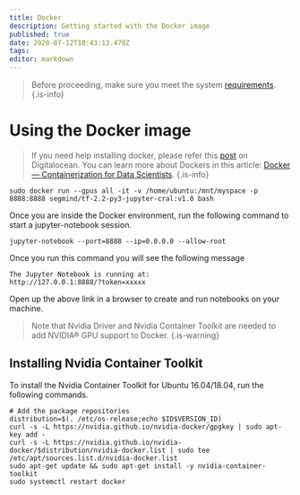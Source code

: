 ```yaml
---
title: Docker
description: Getting started with the Docker image
published: true
date: 2020-07-12T10:43:13.470Z
tags: 
editor: markdown
---
```


> Before proceeding, make sure you meet the system [requirements](/test).
{.is-info}
# Using the Docker image

> If you need help installing docker, please refer this [post](https://www.digitalocean.com/community/tutorials/how-to-install-and-use-docker-on-ubuntu-18-04) on Digitalocean. You can learn more about Dockers in this article: [Docker — Containerization for Data Scientists](https://medium.com/towards-artificial-intelligence/docker-container-and-data-scientist-bae208ce8268).
{.is-info}

```
sudo docker run --gpus all -it -v /home/ubuntu:/mnt/myspace -p 8888:8888 segmind/tf-2.2-py3-jupyter-cral:v1.0 bash
```
Once you are inside the Docker environment, run the following command to start a jupyter-notebook session.
```
jupyter-notebook --port=8888 --ip=0.0.0.0 --allow-root
```
Once you run this command you will see the following message
```
The Jupyter Notebook is running at:
http://127.0.0.1:8888/?token=xxxxx
```
Open up the above link in a browser to create and run notebooks on your machine.

> Note that Nvidia Driver and Nvidia Container Toolkit are needed to add NVIDIA® GPU support to Docker.
{.is-warning}
## Installing Nvidia Container Toolkit
To install the Nvidia Container Toolkit for Ubuntu 16.04/18.04, run the following commands.

```
# Add the package repositories
distribution=$(. /etc/os-release;echo $ID$VERSION_ID)
curl -s -L https://nvidia.github.io/nvidia-docker/gpgkey | sudo apt-key add -
curl -s -L https://nvidia.github.io/nvidia-docker/$distribution/nvidia-docker.list | sudo tee /etc/apt/sources.list.d/nvidia-docker.list
sudo apt-get update && sudo apt-get install -y nvidia-container-toolkit
sudo systemctl restart docker
```